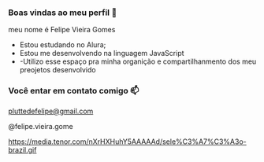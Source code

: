 ###  Boas vindas ao meu perfil 💙

meu nome  é Felipe Vieira Gomes

-  Estou estudando no Alura;  
- Estou me desenvolvendo  na linguagem JavaScript
- -Utilizo esse espaço pra minha  organição  e compartilhanmento  dos meu preojetos desenvolvido

### Você  entar em contato comigo 📫

pluttedefelipe@gmail.com

@felipe.vieira.gome


https://media.tenor.com/nXrHXHuhY5AAAAAd/sele%C3%A7%C3%A3o-brazil.gif
